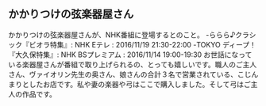 ## かかりつけの弦楽器屋さん

かかりつけの弦楽器屋さんが、NHK番組に登場するとのこと。
-ららら♪クラシック『ビオラ特集』: NHK Eテレ : 2016/11/19 21:30-22:00
-TOKYO ディープ！『大久保特集』: NHK BSプレミアム : 2016/11/14 19:00-19:30
お世話になっている楽器屋さんが番組で取り上げられるの、とっても嬉しいです。職人のご主人さん、ヴァイオリン先生の奥さん、娘さんの合計３名で営業されている、こじんまりとしたお店です。私や妻の楽器や弓はここで購入しました。そして弓はご主人の作品です。

